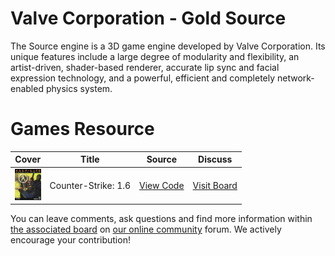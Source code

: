 # Valve Corporation - Gold Source

The Source engine is a 3D game engine developed by Valve Corporation. Its unique features include a large degree of modularity and flexibility, an artist-driven, shader-based renderer, accurate lip sync and facial expression technology, and a powerful, efficient and completely network-enabled physics system.

# Games Resource

| Cover | Title  | Source | Discuss |
| ----- | ------ | ------ | ------- |
| <img src="counter-strike.jpg" alt="Counter-Strike: 1.6" title="Counter-Strike: 1.6" height="50" /> | Counter-Strike: 1.6 | [View Code](https://github.com/devious100/base/tree/master/engines/gold-source/counter-strike) | [Visit Board](https://devious100.com/forum/base/engines/gold-source/counter-strike) |

You can leave comments, ask questions and find more information within [the associated board](https://devious100.com/forum/base/engines/gold-source) on [our online community](https://devious100.com) forum. We actively encourage your contribution!
